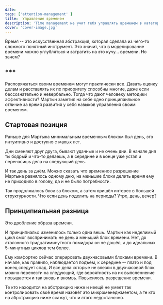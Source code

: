```yaml
---
date:
tags: ['attention-management' ]
title:  Управление временем
description: 'Time management не учит тебя управлять временем в категоричном смысле: либо умеешь, либо нет.'
cover: 'cover-image.jpg'
---
```


Время -- это искусственная абстракция, которая сделала из чего-то сложного понятный инструмент. Это значит, что в моделирование времени можно углубляться и затратить на это кучу... времени. Но зачем?

## \*\*\*

Распоряжаться своим временем могут практически все. Давать оценку делам и расставлять их по приоритету способны многие, даже если бессознательно и невербально. Тогда что дают человеку методики эффективности? Мартын заметил на себе одно принципаильное отличие за время развития у себя навыков управления своим временем.

## Стартовая позиция

Раньше для Мартына минимальным временным блоком был день, это интуитивно и доступно с малых лет.

Дни сменяют друг друга, бывают удачные и не очень дни. В начале дня ты бодрый и что-то делаешь, а в середине и в конце уже устал и переносишь дела на следуюший день.

И так день за днём. Можно сказать что временное разрешение Мартына равнялось одному дню, на меньшие блоки делить время ему не приходило в голову, да и не было потребности.

Так продолжалось блок за блоком, а затем пришёл интерес в большей структурности. Что если день поделить на периоды? Утро, день, вечер?

## Принципиальная разница

Это дробление образа времени.

И принципиальо изменилось только одна вешь. Мартын как неделимый цикл смог воспринимать не день а меньший блок времени. Нет, до эталонного тридцатиминутного помидора он не дошёл, а до идеальных 5-минутных циклов тем более.

Ему комфортно сейчас оперировать двухчасовыми блоками времени. В начале, как правило, наблюдается подъём, к середине -- плато и под конец следует спад. И все дела которые не влезли в двухчасовой блок можно перенести на следующий, где вероятность на их выполеннение повышается и так вновь и вномвь. Повысилось разрешение времени.

Те кто находится на абстракцию ниже и неещё не умеет так контролировать своё время назовёт это микроменеджментом, а те кто на абрстракцию ниже скажут, что и этого недостаночно.
